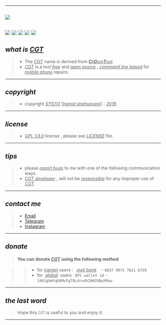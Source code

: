 -------------------------------------------------------------------------------------------------------------------
![](https://github.com/sys113/CGT/blob/master/CGT.png)
-------------------------------------------------------------------------------------------------------------------
![](https://img.shields.io/github/stars/SYS113/CGT.svg)
![](https://img.shields.io/github/forks/SYS113/CGT.svg)
![](https://img.shields.io/github/tag/SYS113/CGT.svg)
![](https://img.shields.io/github/release/SYS113/CGT.svg)
![](https://img.shields.io/github/issues/SYS113/CGT.svg)
------------------------------------------------------------------------------------------------------------------
## *what is <ins>CGT</ins>*

> * The *<ins>CGT</ins>* name is derived from *<ins>**C**li**G**sm**T**ool</ins>*.<br />
> * *<ins>CGT</ins>* is a tool *<ins>free</ins>* and *<ins>open source</ins>* , *<ins>command line based</ins>* for *<ins>mobile phone</ins>* repairs.
------------------------------------------------------------------------------------------------------------------
## *copyright*

> * copyright *<ins>SYS113</ins>* [*<ins>hamid shahsavani</ins>*] - *<ins>2019</ins>*.
------------------------------------------------------------------------------------------------------------------
## *license* 

> * *<ins>GPL V3.0</ins>* license , please see *<ins>LICENSE</ins>* file.
------------------------------------------------------------------------------------------------------------------
## *tips* 

> * please *<ins>report bugs</ins>* to me with one of the following communication ways.
> * *<ins>CGT developer</ins>* , will not be *<ins>responsible</ins>* for any improper use of *<ins>CGT</ins>*.

------------------------------------------------------------------------------------------------------------------
## *contact me* 

> * [Email](https://051.SYS113@gmail.com)
> * [Telegram](https://t.me/SYS113/)
> * [Instagram](https://instagram.com/sys113/)
------------------------------------------------------------------------------------------------------------------
## *donate* 

> #### You can donate *<ins>CGT</ins>* using the following method

> > * for *<ins>iranian</ins>* users :  &nbsp; *<ins>meli bank</ins>* &nbsp;&nbsp; - `6037 9975 7621 6759`
> > * for  &nbsp;*<ins>global</ins>* &nbsp;users : `BTC wallet id` - `149JgUmFqG6MvFg79Ldrvdk2bN35ByhMuw`
-------------------------------------------------------------------------------------------------------------------
## *the last word* 

> Hope this `CGT` is useful to you and enjoy it.
-------------------------------------------------------------------------------------------------------------------
